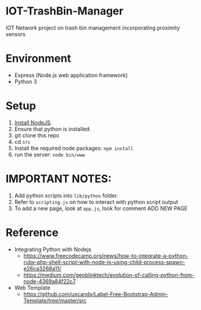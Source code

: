 # IOT-TrashBin-Manager
IOT Network project on trash bin management incorporating proximity sensors

# Environment
- Express (Node.js web application framework)
- Python 3

# Setup
1. [Install NodeJS](https://nodejs.org/en/).
2. Ensure that python is installed.
2. git clone this repo
3. cd `src`
4. Install the required node packages: `npm install`
5. run the server: `node bin/www`

# IMPORTANT NOTES:
1. Add python scripts into `lib/python` folder. 
2. Refer to `scripting.js` on how to interact with python script output
3. To add a new page, look at `app.js`, look for comment ADD NEW PAGE

# Reference
- Integrating Python with Nodejs
	- https://www.freecodecamp.org/news/how-to-integrate-a-python-ruby-php-shell-script-with-node-js-using-child-process-spawn-e26ca3268a11/
	- https://medium.com/geoblinktech/evolution-of-calling-python-from-node-4369a84f22c7
- Web Template
	- https://github.com/uxcandy/Label-Free-Bootstrap-Admin-Template/tree/master/src